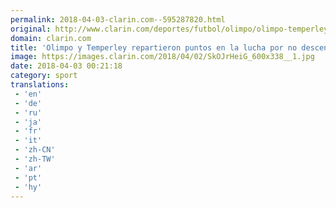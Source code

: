 ```yaml
---
permalink: 2018-04-03-clarin.com--595287820.html
original: http://www.clarin.com/deportes/futbol/olimpo/olimpo-temperley-repartieron-puntos-lucha-descender_0_HkwpNBeoz.html
domain: clarin.com
title: 'Olimpo y Temperley repartieron puntos en la lucha por no descender'
image: https://images.clarin.com/2018/04/02/SkOJrHeiG_600x338__1.jpg
date: 2018-04-03 00:21:18
category: sport
translations: 
 - 'en'
 - 'de'
 - 'ru'
 - 'ja'
 - 'fr'
 - 'it'
 - 'zh-CN'
 - 'zh-TW'
 - 'ar'
 - 'pt'
 - 'hy'
---
```


